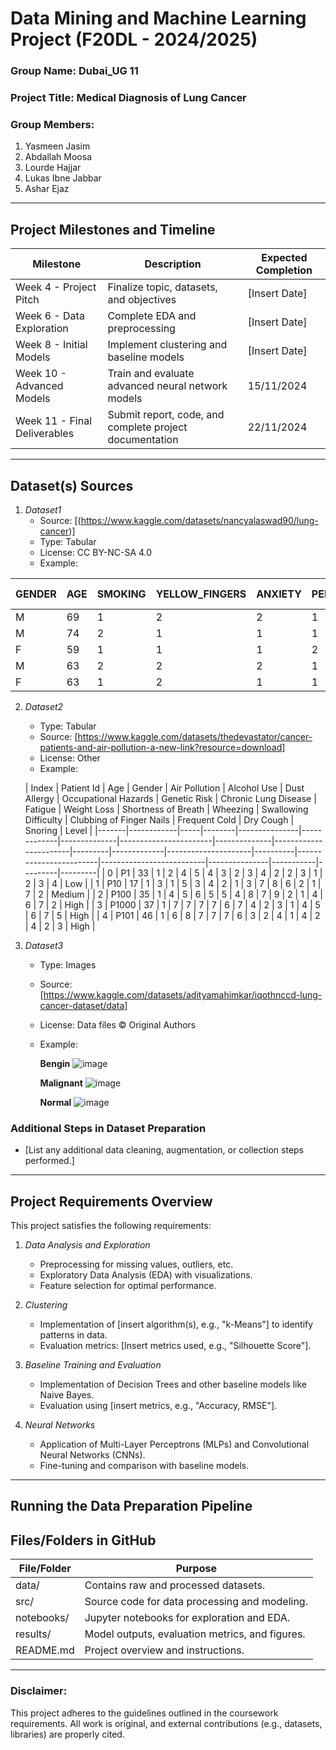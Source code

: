 # Data Mining and Machine Learning Project (F20DL - 2024/2025)

### Group Name: Dubai_UG 11

### Project Title: Medical Diagnosis of Lung Cancer

### Group Members:
1. Yasmeen Jasim	
2. Abdallah Moosa
3. Lourde Hajjar	
4. Lukas Ibne Jabbar
5. Ashar Ejaz

---

## Project Milestones and Timeline

| Milestone                  | Description                                               | Expected Completion |
|----------------------------|-----------------------------------------------------------|---------------------|
| Week 4 - Project Pitch     | Finalize topic, datasets, and objectives                  | [Insert Date]       |
| Week 6 - Data Exploration  | Complete EDA and preprocessing                            | [Insert Date]       |
| Week 8 - Initial Models    | Implement clustering and baseline models                  | [Insert Date]       |
| Week 10 - Advanced Models  | Train and evaluate advanced neural network models         | 15/11/2024          |
| Week 11 - Final Deliverables | Submit report, code, and complete project documentation | 22/11/2024          |

---

## Dataset(s) Sources

1. *Dataset1*  
   - Source: [(https://www.kaggle.com/datasets/nancyalaswad90/lung-cancer)]
   - Type: Tabular
   - License: CC BY-NC-SA 4.0
   - Example: 

| GENDER | AGE | SMOKING | YELLOW_FINGERS | ANXIETY | PEER_PRESSURE | CHRONIC DISEASE | FATIGUE | ALLERGY | WHEEZING | ALCOHOL CONSUMING | COUGHING | SHORTNESS OF BREATH | SWALLOWING DIFFICULTY | CHEST PAIN | LUNG_CANCER |
|--------|-----|---------|----------------|---------|---------------|------------------|---------|---------|----------|--------------------|----------|---------------------|------------------------|------------|-------------|
| M      |  69 |       1 |              2 |       2 |             1 |                1 |       2 |       1 |        2 |                  2 |        2 |                   2 |                      2 |          2 | YES         |
| M      |  74 |       2 |              1 |       1 |             1 |                2 |       2 |       2 |        1 |                  1 |        1 |                   2 |                      2 |          2 | YES         |
| F      |  59 |       1 |              1 |       1 |             2 |                1 |       2 |       1 |        2 |                  1 |        2 |                   2 |                      1 |          2 | NO          |
| M      |  63 |       2 |              2 |       2 |             1 |                1 |       1 |       1 |        1 |                  2 |        1 |                   1 |                      2 |          2 | NO          |
| F      |  63 |       1 |              2 |       1 |             1 |                1 |       1 |       1 |        2 |                  1 |        2 |                   2 |                      1 |          1 | NO          |


2. *Dataset2* 
   - Type: Tabular 
   - Source: [https://www.kaggle.com/datasets/thedevastator/cancer-patients-and-air-pollution-a-new-link?resource=download]  
   - License: Other  
   - Example: 


   | Index | Patient Id | Age | Gender | Air Pollution | Alcohol Use | Dust Allergy | Occupational Hazards | Genetic Risk | Chronic Lung Disease | Fatigue | Weight Loss | Shortness of Breath | Wheezing | Swallowing Difficulty | Clubbing of Finger Nails | Frequent Cold | Dry Cough | Snoring | Level   |
|-------|------------|-----|--------|---------------|-------------|--------------|-----------------------|--------------|-----------------------|---------|-------------|---------------------|----------|------------------------|--------------------------|---------------|-----------|---------|---------|
| 0     | P1         |  33 |      1 |             2 |           4 |            5 |                     4 |            3 |                     2 |       3 |           4 |                   2 |        2 |                      3 |                        1 |             2 |         3 |       4 | Low     |
| 1     | P10        |  17 |      1 |             3 |           1 |            5 |                     3 |            4 |                     2 |       1 |           3 |                   7 |        8 |                      6 |                        2 |             1 |         7 |       2 | Medium  |
| 2     | P100       |  35 |      1 |             4 |           5 |            6 |                     5 |            5 |                     4 |       8 |           7 |                   9 |        2 |                      1 |                        4 |             6 |         7 |       2 | High    |
| 3     | P1000      |  37 |      1 |             7 |           7 |            7 |                     7 |            6 |                     7 |       4 |           2 |                   3 |        1 |                      4 |                        5 |             6 |         7 |       5 | High    |
| 4     | P101       |  46 |      1 |             6 |           8 |            7 |                     7 |            7 |                     6 |       3 |           2 |                   4 |        1 |                      4 |                        2 |             4 |         2 |       3 | High    |


3. *Dataset3*  
   - Type: Images
   - Source: [https://www.kaggle.com/datasets/adityamahimkar/iqothnccd-lung-cancer-dataset/data]  
   - License: Data files © Original Authors  
   - Example:
  
     **Bengin**
     ![image](https://github.com/user-attachments/assets/4fd8e98d-239a-425a-a3b7-63a47cc07f47)


     **Malignant**
     ![image](https://github.com/user-attachments/assets/f7c81986-663d-412a-9ff9-823542b2bd0c)


     **Normal**
     ![image](https://github.com/user-attachments/assets/876b756c-f3be-4811-b13c-482fc071977e)




   

### Additional Steps in Dataset Preparation
- [List any additional data cleaning, augmentation, or collection steps performed.]

---

## Project Requirements Overview

This project satisfies the following requirements:

1. *Data Analysis and Exploration*  
   - Preprocessing for missing values, outliers, etc.  
   - Exploratory Data Analysis (EDA) with visualizations.  
   - Feature selection for optimal performance.

2. *Clustering*  
   - Implementation of [insert algorithm(s), e.g., "k-Means"] to identify patterns in data.  
   - Evaluation metrics: [Insert metrics used, e.g., "Silhouette Score"].

3. *Baseline Training and Evaluation*  
   - Implementation of Decision Trees and other baseline models like Naive Bayes.
   - Evaluation using [insert metrics, e.g., "Accuracy, RMSE"].

4. *Neural Networks*  
   - Application of Multi-Layer Perceptrons (MLPs) and Convolutional Neural Networks (CNNs).  
   - Fine-tuning and comparison with baseline models.  

---

## Running the Data Preparation Pipeline


## Files/Folders in GitHub

| File/Folder     | Purpose                                      |
|------------------|----------------------------------------------|
| data/         | Contains raw and processed datasets.        |
| src/          | Source code for data processing and modeling.|
| notebooks/    | Jupyter notebooks for exploration and EDA.  |
| results/      | Model outputs, evaluation metrics, and figures.|
| README.md     | Project overview and instructions.          |

---

### Disclaimer:
This project adheres to the guidelines outlined in the coursework requirements. All work is original, and external contributions (e.g., datasets, libraries) are properly cited. 


